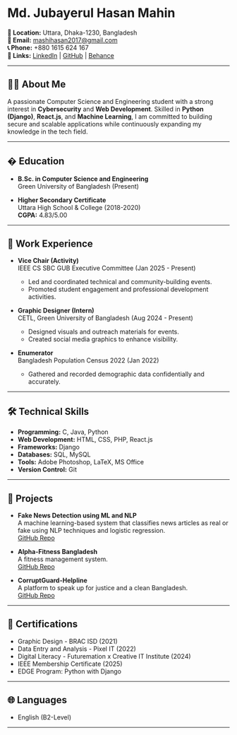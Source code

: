 # Md. Jubayerul Hasan Mahin

**📍 Location:** Uttara, Dhaka-1230, Bangladesh  
**📧 Email:** mashihasan2017@gmail.com  
**📞 Phone:** +880 1615 624 167  
**🔗 Links:** [LinkedIn](your-linkedin-url) | [GitHub](your-github-url) | [Behance](your-behance-url)  

---

## 👨‍💻 About Me

A passionate Computer Science and Engineering student with a strong interest in **Cybersecurity** and **Web Development**. Skilled in **Python (Django)**, **React.js**, and **Machine Learning**, I am committed to building secure and scalable applications while continuously expanding my knowledge in the tech field.

---

## � Education

- **B.Sc. in Computer Science and Engineering**  
  Green University of Bangladesh (Present)  

- **Higher Secondary Certificate**  
  Uttara High School & College (2018-2020)  
  **CGPA:** 4.83/5.00  

---

## 💼 Work Experience

- **Vice Chair (Activity)**  
  IEEE CS SBC GUB Executive Committee (Jan 2025 - Present)  
  - Led and coordinated technical and community-building events.  
  - Promoted student engagement and professional development activities.  

- **Graphic Designer (Intern)**  
  CETL, Green University of Bangladesh (Aug 2024 - Present)  
  - Designed visuals and outreach materials for events.  
  - Created social media graphics to enhance visibility.  

- **Enumerator**  
  Bangladesh Population Census 2022 (Jan 2022)  
  - Gathered and recorded demographic data confidentially and accurately.  

---

## 🛠️ Technical Skills

- **Programming:** C, Java, Python  
- **Web Development:** HTML, CSS, PHP, React.js  
- **Frameworks:** Django  
- **Databases:** SQL, MySQL  
- **Tools:** Adobe Photoshop, LaTeX, MS Office  
- **Version Control:** Git  

---

## 🚀 Projects

- **Fake News Detection using ML and NLP**  
  A machine learning-based system that classifies news articles as real or fake using NLP techniques and logistic regression.  
  [GitHub Repo](your-project-link)  

- **Alpha-Fitness Bangladesh**  
  A fitness management system.  
  [GitHub Repo](your-project-link)  

- **CorruptGuard-Helpline**  
  A platform to speak up for justice and a clean Bangladesh.  
  [GitHub Repo](your-project-link)  

---

## 📜 Certifications

- Graphic Design - BRAC ISD (2021)  
- Data Entry and Analysis - Pixel IT (2022)  
- Digital Literacy - Futuremation x Creative IT Institute (2024)  
- IEEE Membership Certificate (2025)  
- EDGE Program: Python with Django  

---

## 🌐 Languages

- English (B2-Level)  

---

